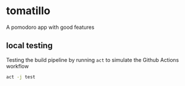 # tomatillo
A pomodoro app with good features


## local testing

Testing the build pipeline by running `act` to simulate the Github Actions workflow

```bash
act -j test
```


